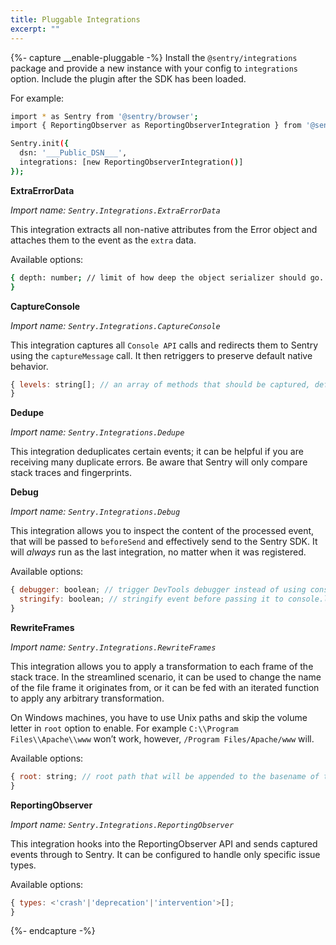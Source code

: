 ```yaml
---
title: Pluggable Integrations
excerpt: ""
---
```


{%- capture __enable-pluggable -%}
Install the `@sentry/integrations` package and provide a new instance with your config to `integrations` option. Include the plugin after the SDK has been loaded.

For example:

```bash
import * as Sentry from '@sentry/browser';
import { ReportingObserver as ReportingObserverIntegration } from '@sentry/integrations';

Sentry.init({
  dsn: '___Public_DSN___',
  integrations: [new ReportingObserverIntegration()]
});
```

**ExtraErrorData**

*Import name: `Sentry.Integrations.ExtraErrorData`*

This integration extracts all non-native attributes from the Error object and attaches them to the event as the `extra` data.

Available options:

```bash
{ depth: number; // limit of how deep the object serializer should go. Anything deeper than limit will be replaced with standard Node.js REPL notation of [Object], [Array], [Function] or primitive value. Defaults to 3.
}
```

**CaptureConsole**

*Import name: `Sentry.Integrations.CaptureConsole`*

This integration captures all `Console API` calls and redirects them to Sentry using the `captureMessage` call. It then retriggers to preserve default native behavior.

```js
{ levels: string[]; // an array of methods that should be captured, defaults to ['log', 'info', 'warn', 'error', 'debug', 'assert']
}
```

**Dedupe**

*Import name: `Sentry.Integrations.Dedupe`*

This integration deduplicates certain events; it can be helpful if you are receiving many duplicate errors. Be aware that Sentry will only compare stack traces and fingerprints.

**Debug**

*Import name: `Sentry.Integrations.Debug`*

This integration allows you to inspect the content of the processed event, that will be passed to `beforeSend` and effectively send to the Sentry SDK. It will *always* run as the last integration, no matter when it was registered.

Available options:

```js
{ debugger: boolean; // trigger DevTools debugger instead of using console.log 
  stringify: boolean; // stringify event before passing it to console.log
}
```

**RewriteFrames**

*Import name: `Sentry.Integrations.RewriteFrames`*

This integration allows you to apply a transformation to each frame of the stack trace. In the streamlined scenario, it can be used to change the name of the file frame it originates from, or it can be fed with an iterated function to apply any arbitrary transformation.

On Windows machines, you have to use Unix paths and skip the volume letter in `root` option to enable. For example `C:\\Program Files\\Apache\\www` won’t work, however, `/Program Files/Apache/www` will.

Available options:

```js
{ root: string; // root path that will be appended to the basename of the current frame's url iteratee: (frame) => frame); // function that takes the frame, applies any transformation on it and returns it back
}
```

**ReportingObserver**

*Import name: `Sentry.Integrations.ReportingObserver`*

This integration hooks into the ReportingObserver API and sends captured events through to Sentry. It can be configured to handle only specific issue types.

Available options:

```js
{ types: <'crash'|'deprecation'|'intervention'>[];
}
```

{%- endcapture -%}
